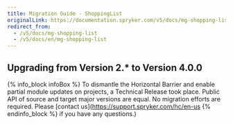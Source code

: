 ```yaml
---
title: Migration Guide - ShoppingList
originalLink: https://documentation.spryker.com/v5/docs/mg-shopping-list
redirect_from:
  - /v5/docs/mg-shopping-list
  - /v5/docs/en/mg-shopping-list
---
```


## Upgrading from Version 2.* to Version 4.0.0

{% info_block infoBox %}
To dismantle the Horizontal Barrier and enable partial module updates on projects, a Technical Release took place. Public API of source and target major versions are equal. No migration efforts are required. Please [contact us](https://support.spryker.com/hc/en-us
{% endinfo_block %} if you have any questions.)
